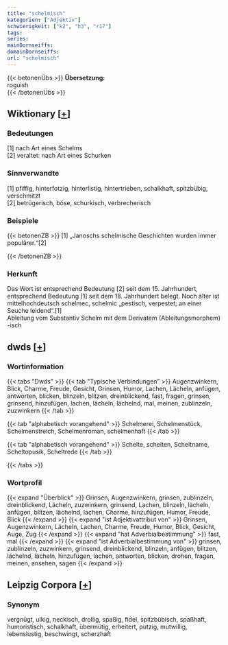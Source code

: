```yaml
---
title: "schelmisch"
kategorien: ["Adjektiv"]
schwierigkeit: ["k2", "h3", "r17"]
tags:
series:
mainDornseiffs:
domainDornseiffs:
url: "schelmisch"
---
```


{{< betonenÜbs >}}
**Übersetzung:**  
roguish  
{{< /betonenÜbs >}}

## Wiktionary [[+](https://de.wiktionary.org/wiki/schelmisch)]

### Bedeutungen
[1] nach Art eines Schelms  
[2] veraltet: nach Art eines Schurken  

### Sinnverwandte
[1] pfiffig, hinterfotzig, hinterlistig, hintertrieben, schalkhaft, spitzbübig, verschmitzt  
[2] betrügerisch, böse, schurkisch, verbrecherisch  

### Beispiele
{{< betonenZB >}}
[1] „Janoschs schelmische Geschichten wurden immer populärer.“[2]  

{{< /betonenZB >}}
### Herkunft
Das Wort ist entsprechend Bedeutung [2] seit dem 15. Jahrhundert, entsprechend Bedeutung [1] seit dem 18. Jahrhundert belegt. Noch älter ist mittelhochdeutsch schelmec, schelmic „pestisch, verpestet; an einer Seuche leidend“.[1]  
Ableitung vom Substantiv Schelm mit dem Derivatem (Ableitungsmorphem) -isch  



## dwds [[+](https://www.dwds.de/wb/schelmisch)]

### Wortinformation
{{< tabs "Dwds" >}}
{{< tab "Typische Verbindungen" >}}
Augenzwinkern, Blick, Charme, Freude, Gesicht, Grinsen, Humor, Lachen, Lächeln, anfügen, antworten, blicken, blinzeln, blitzen, dreinblickend, fast, fragen, grinsen, grinsend, hinzufügen, lachen, lächeln, lächelnd, mal, meinen, zublinzeln, zuzwinkern
{{< /tab >}}

{{< tab "alphabetisch vorangehend" >}}
Schelmerei, Schelmenstück, Schelmenstreich, Schelmenroman, schelmenhaft
{{< /tab >}}

{{< tab "alphabetisch vorangehend" >}}
Schelte, schelten, Scheltname, Scheltopusik, Scheltrede
{{< /tab >}}

{{< /tabs >}}

### Wortprofil
{{< expand "Überblick" >}} Grinsen, Augenzwinkern, grinsen, zublinzeln, dreinblickend, Lächeln, zuzwinkern, grinsend, Lachen, blinzeln, lächeln, anfügen, blitzen, lächelnd, lachen, Charme, hinzufügen, Humor, Freude, Blick {{< /expand >}}
{{< expand "ist Adjektivattribut von" >}} Grinsen, Augenzwinkern, Lächeln, Lachen, Charme, Freude, Humor, Blick, Gesicht, Auge, Zug {{< /expand >}}
{{< expand "hat Adverbialbestimmung" >}} fast, mal {{< /expand >}}
{{< expand "ist Adverbialbestimmung von" >}} grinsen, zublinzeln, zuzwinkern, grinsend, dreinblickend, blinzeln, anfügen, blitzen, lächelnd, lächeln, hinzufügen, lachen, antworten, blicken, drohen, fragen, meinen, ansehen, sagen {{< /expand >}}

## Leipzig Corpora [[+](https://corpora.uni-leipzig.de/en/res?word=schelmisch&corpusId=deu_newscrawl-public_2018)]


### Synonym
vergnügt, ulkig, neckisch, drollig, spaßig, fidel, spitzbübisch, spaßhaft, humoristisch, schalkhaft, übermütig, erheitert, putzig, mutwillig, lebenslustig, beschwingt, scherzhaft

